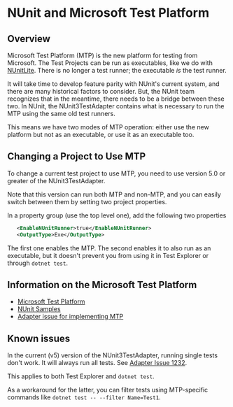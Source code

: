 # NUnit and Microsoft Test Platform

## Overview

Microsoft Test Platform (MTP) is the new platform for testing from Microsoft. The Test Projects can be run as
executables, like we do with [NUnitLite](../nunit/running-tests/NUnitLite-Runner.md). There is no longer a test runner;
the executable _is_ the test runner.

It will take time to develop feature parity with NUnit's current system, and there are many historical factors to
consider. But, the NUnit team recognizes that in the meantime, there needs to be a bridge between these two. In NUnit,
the NUnit3TestAdapter contains what is necessary to run the MTP using the same old test runners.

This means we have two modes of MTP operation: either use the new platform but not as an executable, or use it
as an executable too.

## Changing a Project to Use MTP

To change a current test project to use MTP, you need to use version 5.0 or greater of the NUnit3TestAdapter.

Note that this version can run both MTP and non-MTP, and you can easily switch between them by setting two project
properties.

In a property group (use the top level one), add the following two properties

```xml
   <EnableNUnitRunner>true</EnableNUnitRunner>
   <OutputType>Exe</OutputType>  
```

The first one enables the MTP.  The second enables it to also run as an executable, but it doesn't prevent you from
using it in Test Explorer or through `dotnet test`.

## Information on the Microsoft Test Platform

* [Microsoft Test Platform](https://learn.microsoft.com/en-us/dotnet/core/testing/unit-testing-platform-intro?tabs=dotnetcli)
* [NUnit Samples](https://github.com/nunit/nunit3-vs-adapter.issues/tree/master/Issue1152)
* [Adapter issue for implementing MTP](https://github.com/nunit/nunit3-vs-adapter/issues/1152)

## Known issues

In the current (v5) version of the NUnit3TestAdapter, running single tests don't work.  It will always run all tests.
See [Adapter Issue 1232](https://github.com/nunit/nunit3-vs-adapter/issues/1232).

This applies to both Test Explorer and `dotnet test`.

As a workaround for the latter, you can filter tests using MTP-specific commands
like `dotnet test -- --filter Name=Test1`.
